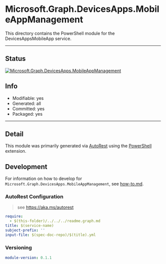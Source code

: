 <!-- region Generated -->
# Microsoft.Graph.DevicesApps.MobileAppManagement
This directory contains the PowerShell module for the DevicesAppsMobileApp service.

---
## Status
[![Microsoft.Graph.DevicesApps.MobileAppManagement](https://img.shields.io/powershellgallery/v/Microsoft.Graph.DevicesApps.MobileAppManagement.svg?style=flat-square&label=Microsoft.Graph.DevicesApps.MobileAppManagement "Microsoft.Graph.DevicesApps.MobileAppManagement")](https://www.powershellgallery.com/packages/Microsoft.Graph.DevicesApps.MobileAppManagement/)

## Info
- Modifiable: yes
- Generated: all
- Committed: yes
- Packaged: yes

---
## Detail
This module was primarily generated via [AutoRest](https://github.com/Azure/autorest) using the [PowerShell](https://github.com/Azure/autorest.powershell) extension.

## Development
For information on how to develop for `Microsoft.Graph.DevicesApps.MobileAppManagement`, see [how-to.md](how-to.md).
<!-- endregion -->

### AutoRest Configuration

> see https://aka.ms/autorest

``` yaml
require:
  - $(this-folder)/../../../readme.graph.md
title: $(service-name)
subject-prefix: ''
input-file: $(spec-doc-repo)/$(title).yml
```
### Versioning

``` yaml
module-version: 0.1.1
```

